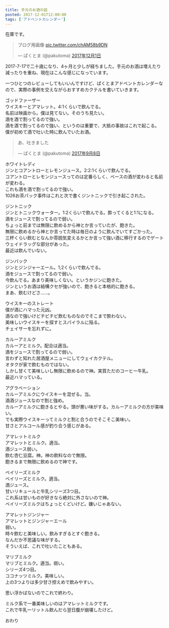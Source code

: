 ```yaml
---
title: 手元のお酒の話
posted: 2017-12-01T12:00:00
tags: ['アドベントカレンダー']
---
```


在庫です。  

> ブログ用画像 [pic.twitter.com/chAM58b9DN](https://t.co/chAM58b9DN)
>
> — ぱくとま (@pakutoma)
> [2017年12月1日](https://twitter.com/pakutoma/status/936615003674652672?ref_src=twsrc%5Etfw)

  

  
  
2017-7-17で二十歳になり、4ヶ月と少しが経ちました。手元のお酒は増えたり減ったりを重ね、現在はこんな感じになっています。  
  
一つひとつのレビューしてもいいんですけど、ぱくとまアドベントカレンダーなので、実際の事例を交えながらおすすめカクテルを書いていきます。  
  
  
ゴッドファーザー  
ウイスキーとアマレット。4:1くらいで飲んでる。  
名前は映画から。僕は見てない。そのうち見たい。  
酒を酒で割ってるので強い。  
酒を酒で割ってるので強い、というのは重要で、大抵の事故はこれで起こる。  
僕が初めて酒で吐いた時に飲んでいたお酒。  

> あ、吐きました
>
> — ぱくとま (@pakutoma)
> [2017年9月8日](https://twitter.com/pakutoma/status/906228030707609600?ref_src=twsrc%5Etfw)

  

  
  
ホワイトレディ  
ジンとコアントローとレモンジュース。2:2:1くらいで飲んでる。  
コアントローとレモンジュースってのは定番らしく、ベースの酒が変わると名前が変わる。  
これも酒を酒で割ってるので強い。  
1026お茶パック事件はこれと次で書くジントニックで引き起こされた。  
  
ジントニック  
ジンとトニックウォーター。1:2くらいで飲んでる。酔ってくると1:1になる。  
酒をジュースで割ってるので弱い。  
ちょっと前までは無限に飲めるから神とか言っていたが、飽きた。  
無限に飲めるから神とか言ってた時は毎日のように飲んでいてすごかった。  
三杯くらい飲むとなんか雰囲気変えるかとか言って強い酒に移行するのでゲートウェイドラッグな部分があった。  
最近は飲んでいない。  
  
ジンバック  
ジンとジンジャーエール。1;2くらいで飲んでる。  
酒をジュースで割ってるので弱い。  
今飲んでる。あまり美味しくない。というかジンに飽きた。  
ジンというお酒は結構クセが強いので、飽きると本格的に飽きる。  
まあ、飲むけどさ……。  
  
ウイスキーのストレート  
僕が酒にハマった元凶。  
酒なので強いけどチビチビ飲むものなのでそこまで酔わない。  
美味しいウイスキーを探すとスパイラルに陥る。  
チェイサーを忘れずに。  
  
カルーアミルク  
カルーアとミルク。配合は適当。  
酒をジュースで割ってるので弱い。  
言わずと知れた居酒屋メニューにしてウェイカクテル。  
オタクが家で飲むものではない。  
しかし甘くて美味しいし無限に飲めるので神。実質ただのコーヒー牛乳。  
最近ハマっている。  
  
アグラベーション  
カルーアミルクにウイスキーを混ぜる。当。  
酒酒ジュースなので割と強め。  
カルーアミルクに飽きるとやる。頭が悪い味がする。カルーアミルクの方が美味い。  
でも実際ウイスキーってミルクと割と合うのでそこそこ美味い。  
甘さとアルコール感が釣り合う感じがある。  
  
アマレットミルク  
アマレットとミルク。適当。  
酒ジュース弱い。  
飲む杏仁豆腐。神。神の飲料なので無限。  
飽きるまで無限に飲めるので神です。  
  
ベイリーズミルク  
ベイリーズとミルク。適当。  
酒ジュース。  
甘いリキュールと牛乳シリーズ3つ目。  
これ系は甘いものが好きなら絶対に外さないので神。  
ベイリーズミルクはちょっとくどいけど。嫌いじゃあない。  
  
アマレットジンジャー  
アマレットとジンジャーエール  
弱い。  
時々飲むと美味しい。飲みすぎるとすぐ飽きる。  
なんだか不思議な味がする。  
そういえば、これで吐いたこともある。  
  
マリブミルク  
マリブとミルク。適当。弱い。  
シリーズ4つ目。  
ココナッツミルク。美味しい。  
上の3つよりは多少甘さ控えめで飲みやすい。  
  
思い浮かばないのでこれで終わり。  
  
ミルク系で一番美味しいのはアマレットミルクです。  
これで牛乳一リットル飲んだら翌日腹が崩壊したけど。  
  
おわり

